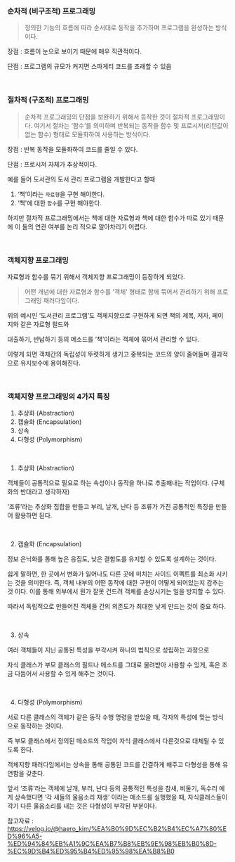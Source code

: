 ### 순차적 (비구조적) 프로그래밍

> 정의한 기능의 흐름에 따라 순서대로 동작을 추가하며 프로그램을 완성하는 방식이다.

장점 : 흐름이 눈으로 보이기 때문에 매우 직관적이다.

단점 : 프로그램의 규모가 커지면 스파게티 코드를 초래할 수 있음

<br>

### 절차적 (구조적) 프로그래밍

> 순차적 프로그래밍의 단점을 보완하기 위해서 등작한 것이 절차적 프로그래밍이다.
> 여기서 절차는 ‘함수’를 의미하며 반복되는 동작을 함수 및 프로시저(리턴값이 없는 함수) 형태로 모듈화하여 사용하는 방식이다.

장점 : 반복 동작을 모듈화하여 코드를 줄일 수 있다.

단점 : 프로시저 자체가 추상적이다.

예를 들어 도서관의 도서 관리 프로그램을 개발한다고 할때

1. ‘책’이라는 `자료형`을 구현 해야한다.
2. ‘책'에 대한 `함수`를 구현 해야한다.

하지만 절차적 프로그래밍에서는 책에 대한 자료형과 책에 대한 함수가 따로 있기 때문에 이 둘의 연관 여부를 논리 적으로 알아차리기 어렵다.

<br>

### 객체지향 프로그래밍

자료형과 함수를 묶기 위해서 객체지향 프로그래밍이 등장하게 되었다.

> 어떤 개념에 대한 자료형과 함수를 '객체' 형태로 함께 묶어서 관리하기 위해 프로그래밍 패러다임이다. 

위의 예시인 ‘도서관리 프로그램’도 객체지향으로 구현하게 되면 책의 제목, 저자, 페이지와 같은 자료형 필드와

대출하기, 반납하기 등의 메소드를 ‘책’이라는 객체에 묶어서 관리할 수 있다.

이렇게 되면 객체간의 독립성이 뚜렷하게 생기고 중복되는 코드의 양이 줄어들며 결과적으로 유지보수에 용이해진다.

<br>

### 객체지향 프로그래밍의 4가지 특징

1. 추상화 (Abstraction)
2. 캡슐화 (Encapsulation)
3. 상속
4. 다형성 (Polymorphism)

<br>

1. 추상화 (Abstraction)

객체들이 공통적으로 필요로 하는 속성이나 동작을 하나로 추출해내는 작업이다. (구체화의 반대라고 생각하자)

‘조류’라는 추상화 집합을 만들고 부리, 날개, 난다 등 조류가 가진 공통적인 특징을 만들어 활용하면 된다.

<br>

2. 캡슐화 (Encapsulation)

정보 은닉화를 통해 높은 응집도, 낮은 결합도를 유지할 수 있도록 설계하는 것이다.

쉽게 말하면, 한 곳에서 변화가 일어나도 다른 곳에 미치는 사이드 이펙트를 최소화
시키는 것을 의미한다. 즉, 객체 내부의 어떤 동작에 대한 구현이 어떻게 되어있는지 감추는 것
이다. 이를 통해 외부에서 뭔가 잘못 건드려 객체를 손상시키는 일을 방지할 수 있다.

따라서 독립적으로 만들어진 객체들 간의 의존도가 최대한 낮게 만드는 것이 중요
하다.

<br>

3. 상속

여러 객체들이 지닌 공통된 특성을 부각시켜 하나의 법칙으로 성립하는 과정으로

자식 클래스가 부모 클래스의 필드나 메소드를 그대로 물려받아 사용할 수 있게, 혹은 조금 다듬어서 사용할 수 있게 해주는 것이다.

<br>

4. 다형성 (Polymorphism)

서로 다른 클래스의 객체가 같은 동작 수행 명령을 받았을 때, 각자의 특성에 맞는 방식으로 동작하는 것이다.

즉 부모 클래스에서 정의된 메소드의 작업이 자식 클래스에서 다른것으로 대체될 수 있도록 한다.

객체지향 패러다임에서는 상속을 통해 공통된 코드를 간결하게 해주고 다형성을 통해 유연함을 갖춘다.

앞서 ‘조류’라는 객체에 날개, 부리, 난다 등의 공통적인 특성을 참새, 비둘기, 독수리 에게 상속했다면 ‘각 새들의 울음소리 재생’ 이라는 매소드를 실행했을 때, 자식클래스들이 각기 다른 울음소리를 내는 것은 다형성이 부각된 부분이다.

참고자료 : https://velog.io/@haero_kim/%EA%B0%9D%EC%B2%B4%EC%A7%80%ED%96%A5-%ED%94%84%EB%A1%9C%EA%B7%B8%EB%9E%98%EB%B0%8D-%EC%9D%B4%ED%95%B4%ED%95%98%EA%B8%B0
